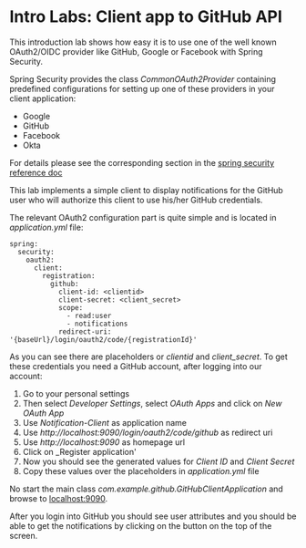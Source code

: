 # Intro Labs: Client app to GitHub API

This introduction lab shows how easy it is to use one of the well known OAuth2/OIDC provider
like GitHub, Google or Facebook with Spring Security.

Spring Security provides the class _CommonOAuth2Provider_ containing predefined configurations
for setting up one of these providers in your client application:

* Google
* GitHub
* Facebook
* Okta 

For details please see the corresponding section in the
[spring security reference doc](https://docs.spring.io/spring-security/site/docs/current/reference/htmlsingle/#oauth2login-common-oauth2-provider)

This lab implements a simple client to display notifications for the GitHub user who will
authorize this client to use his/her GitHub credentials.

The relevant OAuth2 configuration part is quite simple and is located in
_application.yml_ file:

```
spring:
  security:
    oauth2:
      client:
        registration:
          github:
            client-id: <clientid>
            client-secret: <client_secret>
            scope:
              - read:user
              - notifications
            redirect-uri: '{baseUrl}/login/oauth2/code/{registrationId}'
```

As you can see there are placeholders or _clientid_ and _client_secret_.
To get these credentials you need a GitHub account, after logging into our account:

1. Go to your personal settings 
2. Then select _Developer Settings_, select _OAuth Apps_ and click on _New OAuth App_
3. Use _Notification-Client_ as application name
4. Use _http://localhost:9090/login/oauth2/code/github_ as redirect uri
5. Use _http://localhost:9090_ as homepage url
6. Click on _Register application'
7. Now you should see the generated values for _Client ID_ and _Client Secret_
8. Copy these values over the placeholders in _application.yml_ file

No start the main class _com.example.github.GitHubClientApplication_ and 
browse to [localhost:9090](http://localhost:9090). 

After you login into GitHub you should see
user attributes and you should be able to get the notifications by clicking on the button on the top of the screen.
 







